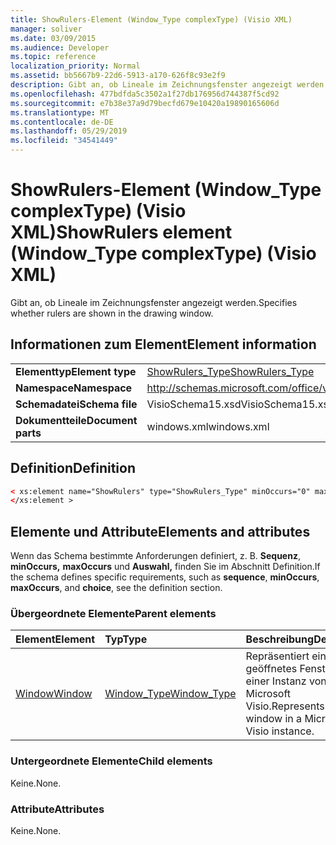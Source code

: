 ```yaml
---
title: ShowRulers-Element (Window_Type complexType) (Visio XML)
manager: soliver
ms.date: 03/09/2015
ms.audience: Developer
ms.topic: reference
localization_priority: Normal
ms.assetid: bb5667b9-22d6-5913-a170-626f8c93e2f9
description: Gibt an, ob Lineale im Zeichnungsfenster angezeigt werden.
ms.openlocfilehash: 477bdfda5c3502a1f27db176956d744387f5cd92
ms.sourcegitcommit: e7b38e37a9d79becfd679e10420a19890165606d
ms.translationtype: MT
ms.contentlocale: de-DE
ms.lasthandoff: 05/29/2019
ms.locfileid: "34541449"
---
```

# <a name="showrulers-element-window_type-complextype-visio-xml"></a><span data-ttu-id="7df74-103">ShowRulers-Element (Window_Type complexType) (Visio XML)</span><span class="sxs-lookup"><span data-stu-id="7df74-103">ShowRulers element (Window_Type complexType) (Visio XML)</span></span>

<span data-ttu-id="7df74-104">Gibt an, ob Lineale im Zeichnungsfenster angezeigt werden.</span><span class="sxs-lookup"><span data-stu-id="7df74-104">Specifies whether rulers are shown in the drawing window.</span></span>
  
## <a name="element-information"></a><span data-ttu-id="7df74-105">Informationen zum Element</span><span class="sxs-lookup"><span data-stu-id="7df74-105">Element information</span></span>

|||
|:-----|:-----|
|<span data-ttu-id="7df74-106">**Elementtyp**</span><span class="sxs-lookup"><span data-stu-id="7df74-106">**Element type**</span></span> <br/> |[<span data-ttu-id="7df74-107">ShowRulers_Type</span><span class="sxs-lookup"><span data-stu-id="7df74-107">ShowRulers_Type</span></span>](showrulers_type-complextypevisio-xml.md) <br/> |
|<span data-ttu-id="7df74-108">**Namespace**</span><span class="sxs-lookup"><span data-stu-id="7df74-108">**Namespace**</span></span> <br/> |http://schemas.microsoft.com/office/visio/2012/main  <br/> |
|<span data-ttu-id="7df74-109">**Schemadatei**</span><span class="sxs-lookup"><span data-stu-id="7df74-109">**Schema file**</span></span> <br/> |<span data-ttu-id="7df74-110">VisioSchema15.xsd</span><span class="sxs-lookup"><span data-stu-id="7df74-110">VisioSchema15.xsd</span></span>  <br/> |
|<span data-ttu-id="7df74-111">**Dokumentteile**</span><span class="sxs-lookup"><span data-stu-id="7df74-111">**Document parts**</span></span> <br/> |<span data-ttu-id="7df74-112">windows.xml</span><span class="sxs-lookup"><span data-stu-id="7df74-112">windows.xml</span></span>  <br/> |
   
## <a name="definition"></a><span data-ttu-id="7df74-113">Definition</span><span class="sxs-lookup"><span data-stu-id="7df74-113">Definition</span></span>

```XML
< xs:element name="ShowRulers" type="ShowRulers_Type" minOccurs="0" maxOccurs="1" >
</xs:element >
```

## <a name="elements-and-attributes"></a><span data-ttu-id="7df74-114">Elemente und Attribute</span><span class="sxs-lookup"><span data-stu-id="7df74-114">Elements and attributes</span></span>

<span data-ttu-id="7df74-115">Wenn das Schema bestimmte Anforderungen definiert, z. B. **Sequenz**, **minOccurs,** **maxOccurs** und **Auswahl,** finden Sie im Abschnitt Definition.</span><span class="sxs-lookup"><span data-stu-id="7df74-115">If the schema defines specific requirements, such as **sequence**, **minOccurs**, **maxOccurs**, and **choice**, see the definition section.</span></span> 
  
### <a name="parent-elements"></a><span data-ttu-id="7df74-116">Übergeordnete Elemente</span><span class="sxs-lookup"><span data-stu-id="7df74-116">Parent elements</span></span>

|<span data-ttu-id="7df74-117">**Element**</span><span class="sxs-lookup"><span data-stu-id="7df74-117">**Element**</span></span>|<span data-ttu-id="7df74-118">**Typ**</span><span class="sxs-lookup"><span data-stu-id="7df74-118">**Type**</span></span>|<span data-ttu-id="7df74-119">**Beschreibung**</span><span class="sxs-lookup"><span data-stu-id="7df74-119">**Description**</span></span>|
|:-----|:-----|:-----|
|[<span data-ttu-id="7df74-120">Window</span><span class="sxs-lookup"><span data-stu-id="7df74-120">Window</span></span>](window-element-windows_type-complextypevisio-xml.md) <br/> |[<span data-ttu-id="7df74-121">Window_Type</span><span class="sxs-lookup"><span data-stu-id="7df74-121">Window_Type</span></span>](window_type-complextypevisio-xml.md) <br/> |<span data-ttu-id="7df74-122">Repräsentiert ein geöffnetes Fenster in einer Instanz von Microsoft Visio.</span><span class="sxs-lookup"><span data-stu-id="7df74-122">Represents an open window in a Microsoft Visio instance.</span></span>  <br/> |
   
### <a name="child-elements"></a><span data-ttu-id="7df74-123">Untergeordnete Elemente</span><span class="sxs-lookup"><span data-stu-id="7df74-123">Child elements</span></span>

<span data-ttu-id="7df74-124">Keine.</span><span class="sxs-lookup"><span data-stu-id="7df74-124">None.</span></span>
  
### <a name="attributes"></a><span data-ttu-id="7df74-125">Attribute</span><span class="sxs-lookup"><span data-stu-id="7df74-125">Attributes</span></span>

<span data-ttu-id="7df74-126">Keine.</span><span class="sxs-lookup"><span data-stu-id="7df74-126">None.</span></span>
  


